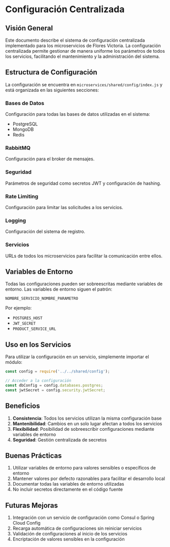 # Configuración Centralizada

## Visión General

Este documento describe el sistema de configuración centralizada implementado para los microservicios de Flores Victoria. La configuración centralizada permite gestionar de manera uniforme los parámetros de todos los servicios, facilitando el mantenimiento y la administración del sistema.

## Estructura de Configuración

La configuración se encuentra en `microservices/shared/config/index.js` y está organizada en las siguientes secciones:

### Bases de Datos
Configuración para todas las bases de datos utilizadas en el sistema:
- PostgreSQL
- MongoDB
- Redis

### RabbitMQ
Configuración para el broker de mensajes.

### Seguridad
Parámetros de seguridad como secretos JWT y configuración de hashing.

### Rate Limiting
Configuración para limitar las solicitudes a los servicios.

### Logging
Configuración del sistema de registro.

### Servicios
URLs de todos los microservicios para facilitar la comunicación entre ellos.

## Variables de Entorno

Todas las configuraciones pueden ser sobreescritas mediante variables de entorno. Las variables de entorno siguen el patrón:

```
NOMBRE_SERVICIO_NOMBRE_PARAMETRO
```

Por ejemplo:
- `POSTGRES_HOST`
- `JWT_SECRET`
- `PRODUCT_SERVICE_URL`

## Uso en los Servicios

Para utilizar la configuración en un servicio, simplemente importar el módulo:

```javascript
const config = require('../../shared/config');

// Acceder a la configuración
const dbConfig = config.databases.postgres;
const jwtSecret = config.security.jwtSecret;
```

## Beneficios

1. **Consistencia**: Todos los servicios utilizan la misma configuración base
2. **Mantenibilidad**: Cambios en un solo lugar afectan a todos los servicios
3. **Flexibilidad**: Posibilidad de sobreescribir configuraciones mediante variables de entorno
4. **Seguridad**: Gestión centralizada de secretos

## Buenas Prácticas

1. Utilizar variables de entorno para valores sensibles o específicos de entorno
2. Mantener valores por defecto razonables para facilitar el desarrollo local
3. Documentar todas las variables de entorno utilizadas
4. No incluir secretos directamente en el código fuente

## Futuras Mejoras

1. Integración con un servicio de configuración como Consul o Spring Cloud Config
2. Recarga automática de configuraciones sin reiniciar servicios
3. Validación de configuraciones al inicio de los servicios
4. Encriptación de valores sensibles en la configuración
